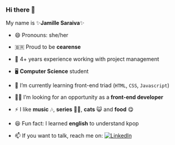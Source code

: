 ### Hi there 👋

My name is ✨**Jamille Saraiva**✨

- 😄 Pronouns: she/her
- 🇧🇷 Proud to be **cearense** 
- 🔭 4+ years experience working with project management
- 🖥️  **Computer Science** student
- 🌱 I’m currently learning front-end triad (`HTML`, `CSS`, `Javascript`)
- 👩‍💻 I’m looking for an opportunity as a **front-end developer**
- ⚡ I like **music** 🎶, **series** 🍿🍫, **cats** 😺 and **food** 😋
- 😆 Fun fact: I learned **english** to understand kpop


- 📫 If you want to talk, reach me on:
 [![LinkedIn](https://img.shields.io/badge/LinkedIn-0077B5?style=for-the-badge&logo=linkedin&logoColor=white)](https://www.linkedin.com/in/jamille-saraiva/)
 
